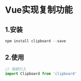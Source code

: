 # Vue实现复制功能

## 1.安装

```js
npm install clipboard --save 
```

## 2.使用

```js
// 局部引入
import Clipboard from 'clipboard'
```

